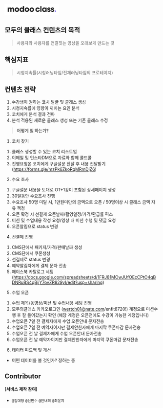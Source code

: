

![](../assets/image/logo1024.png)

 

## **모두의 클래스** 컨텐츠의 목적
> 사용자와 사용자를 연결짓는 영상을 오래보게 만드는 것

## **핵심지표**
> 시청지속률(시청러닝타임/전체러닝타임의 프로테이지)

## **컨텐츠 전략**  
1. 수강생이 원하는 코치 발굴 및 클래스 생성
1. 시청지속률에 영향이 끼치는 요인 분석
1. 코치에게 분석 결과 전파
1. 분석 적용된 새로운 클래스 생성 또는 기존 클래스 수정

> **어떻게 일 하는가?**
1) 코치 찾기  
 1. 클래스 생성할 수 있는 코치 리스트업  
 1. 이메일 및 인스타DM으로 자료와 함께 콜드콜  
 1. 진행요청온 코치에게 구글설문 전달 후 내용 전달받기(https://forms.gle/mzPk6ZkoRqMRmDjZ6)  
 
2) 수요 조사
 1. 구글설문 내용을 토대로 OT+1강이 포함된 상세페이지 생성
 1. 30일동안 수요조사 진행
 1. 수요조사 50명 미달 시, 1만원미만의 금액으로 오픈 / 50명이상 시 클래스 금액 자유 책정
 1. 오픈 확정 시 선결제 오픈날짜/촬영일정/가격/환급률 픽스
 1. 미션 및 수업내용 작성 요청/영상 내 미션 수행 및 댓글 요청
 1. 오픈알림으로 status 변경
 
4) 선결제 진행
 1. CMS단에서 패키지/가격/판매날짜 생성
 1. CMS단에서 쿠폰생성
 1. 선결제로 status 변경
 1. 예약알림자에게 결제 문자 전송
 1. 페이스북 카탈로그 세팅(https://docs.google.com/spreadsheets/d/1FRJ81MOwJUfOEcCPtO4qBDNRuBS4qBijY7ovZR829yI/edit?usp=sharing)
 
5) 수업 오픈
 1. 수업 제목/동영상/미션 및 수업내용 세팅 진행
 1. 모두의클래스 카카오로그인 (wertch01@nate.com/enfit8720!) 계정으로 미션수행 후 잘 들어갔는지 확인
   (해당 계정은 오픈전에도 수강이 가능한 계정입니다)
 1. 수업오픈 7일 전 결제자에게 수업 오픈안내 문자전송
 1. 수업오픈 7일 전 예약자이지만 결제안한자에게 마지막 쿠폰마감 문자전송
 1. 수업오픈 전 날 결제자에게 수업 오픈안내 문자전송
 1. 수업오픈 전 날 예약자이지만 결제안한자에게 마지막 쿠폰마감 문자전송
 
6) 데이터 피드백 및 개선  
 - 어떤 데이터를 볼 것인가? 정하는 중

##  Contributor 

#### [서비스 제작 참여]

-  `@김대형` `@신민수` `@안내희` `@최윤지`
